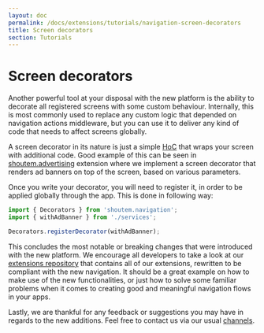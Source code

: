 ```yaml
---
layout: doc
permalink: /docs/extensions/tutorials/navigation-screen-decorators
title: Screen decorators
section: Tutorials
---
```


# Screen decorators

Another powerful tool at your disposal with the new platform is the ability to decorate all registered screens with some custom behaviour. Internally, this is most commonly used to replace any custom logic that depended on navigation actions middleware, but you can use it to deliver any kind of code that needs to affect screens globally.

A screen decorator in its nature is just a simple [HoC](https://reactjs.org/docs/higher-order-components.html) that wraps your screen with additional code. Good example of this can be seen in [shoutem.advertising](https://github.com/shoutem/extensions/blob/master/shoutem.advertising/app/services/withAdBanner.js) extension where we implement a screen decorator that renders ad banners on top of the screen, based on various parameters.

Once you write your decorator, you will need to register it, in order to be applied globally through the app. This is done in following way:


```JavaScript
import { Decorators } from 'shoutem.navigation';
import { withAdBanner } from './services';

Decorators.registerDecorator(withAdBanner);
```

This concludes the most notable or breaking changes that were introduced with the new platform. We encourage all developers to take a look at our [extensions repository](https://github.com/shoutem/extensions) that contains all of our extensions, rewritten to be compliant with the new navigation. It should be a great example on how to make use of the new functionalities, or just how to solve some familiar problems when it comes to creating good and meaningful navigation flows in your apps.

Lastly, we are thankful for any feedback or suggestions you may have in regards to the new additions. Feel free to contact us via our usual [channels](https://shoutem.com/about/contact-us/support/).
